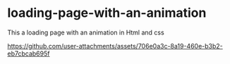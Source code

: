 # loading-page-with-an-animation
This a loading page with an animation in Html and css


https://github.com/user-attachments/assets/706e0a3c-8a19-460e-b3b2-eb7cbcab695f


